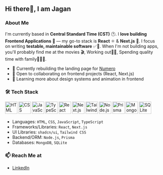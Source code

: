 ## Hi there👋, I am Jagan

### About Me
I'm currently based in **Central Standard Time (CST)** 🕐. I **love building Frontend Applications** 🎨 — my go-to stack is **React** ⚛️ & **Next.js** 🚀. I focus on writing **testable, maintainable software** ✅🧪. When I'm not building apps, you'll probably find me at the movies 🎬, Working out🏋️‍♂️, Spending quality time with family👨‍👩‍👧.

 

- 🔭 Currently rebuilding the landing page for [Numero](https://www.numero.ai)
- 👯 Open to collaborating on frontend projects (React, Next.js)
- 🌱 Learning more about design systems and animation in frontend

### 🛠 Tech Stack

<p>
  <img src="https://skillicons.dev/icons?i=html" title="HTML" width="40" />
  <img src="https://skillicons.dev/icons?i=css" title="CSS" width="40" />
  <img src="https://skillicons.dev/icons?i=js" title="JavaScript" width="40" />
  <img src="https://skillicons.dev/icons?i=ts" title="TypeScript" width="40" />
  <img src="https://skillicons.dev/icons?i=react" title="React" width="40" />
  <img src="https://skillicons.dev/icons?i=nextjs" title="Next.js" width="40" />
  <img src="https://skillicons.dev/icons?i=tailwind" title="Tailwind CSS" width="40" />
  <img src="https://skillicons.dev/icons?i=nodejs" title="Node.js" width="40" />
  <img src="https://skillicons.dev/icons?i=prisma" title="Prisma" width="40" />
  <img src="https://skillicons.dev/icons?i=mongodb" title="MongoDB" width="40" />
  <img src="https://skillicons.dev/icons?i=sqlite" title="SQLite" width="40" />
</p>


- Languages: `HTML`, `CSS`, `JavaScript`, `TypeScript`
- Frameworks/Libraries: `React`, `Next.js`
- UI Libraries: `shadcn/ui`, `Tailwind CSS`
- Backend/ORM: `Node.js`, `Prisma`
- Databases: `MongoDB`, `SQLite`
  
### 📫 Reach Me at
- [LinkedIn](https://www.linkedin.com/in/jagan368/)
<!--
**ParigiJ/parigij** is a ✨ _special_ ✨ repository because its `README.md` (this file) appears on your GitHub profile.

Here are some ideas to get you started:

- 🔭 I’m currently working on ...
- 🌱 I’m currently learning ...
- 👯 I’m looking to collaborate on ...
- 🤔 I’m looking for help with ...
- 💬 Ask me about ...
- 📫 How to reach me: ...
- 😄 Pronouns: ...
- ⚡ Fun fact: ...
-->
